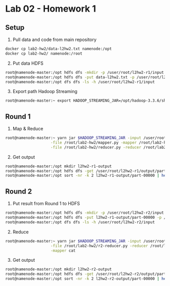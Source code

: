# Lab 02 - Homework 1 

## Setup

1. Pull data and code from main repository
```bash
docker cp lab2-hw2/data-l2hw2.txt namenode:/opt
docker cp lab2-hw2/ namenode:/root
```

2. Put data HDFS 
```bash
root@namenode-master:/opt hdfs dfs -mkdir -p /user/root/l2hw2-r1/input
root@namenode-master:/opt hdfs dfs -put data-l2hw2.txt -p /user/root/l2hw2-r1/input
root@namenode-master:/opt dfs dfs -ls -h /user/root/l2hw2-r1/input
```

3. Export path Hadoop Streaming
```bash
root@namenode-master:~ export HADOOP_STREAMING_JAR=/opt/hadoop-3.3.6/share/hadoop/tools/lib/hadoop-streaming-3.3.6.jar
```

## Round 1 

1. Map & Reduce 
```bash
root@namenode-master:~ yarn jar $HADOOP_STREAMING_JAR -input /user/root/l2hw2-r1/input -output /user/root/l2hw2-r1/output \
                    -file /root/lab2-hw2/mapper.py -mapper /root/lab2-hw2/mapper.py \
                    -file /root/lab2-hw2/reducer.py -reducer /root/lab2-hw2/reducer.py
```

2. Get output
```bash
root@namenode-master:/opt mkdir l2hw2-r1-output
root@namenode-master:/opt hdfs dfs -get /user/root/l2hw2-r1/output/part-00000 l2hw2-r1-output/
root@namenode-master:/opt sort -nr -k 2 l2hw2-r1-output/part-00000 | head -n 10
```

## Round 2 
1. Put result from Round 1 to HDFS
```bash
root@namenode-master:/opt hdfs dfs -mkdir -p /user/root/l2hw2-r2/input
root@namenode-master:/opt hdfs dfs -put l2hw2-r1-output/part-00000 -p /user/root/l2hw2-r2/input
root@namenode-master:/opt dfs dfs -ls -h /user/root/l2hw2-r2/input
``````

2. Reduce 
```bash
root@namenode-master:~ yarn jar $HADOOP_STREAMING_JAR -input /user/root/l2hw2-r2/input -output /user/root/l2hw2-r2/output \
                    -file /root/lab2-hw2/r2-reducer.py -reducer /root/lab2-hw2/r2-reducer.py \
                    -mapper cat
```

3. Get output
```bash
root@namenode-master:/opt mkdir l2hw2-r2-output
root@namenode-master:/opt hdfs dfs -get /user/root/l2hw2-r2/output/part-00000 l2hw2-r2-output/
root@namenode-master:/opt sort -nr -k 2 l2hw2-r2-output/part-00000 | head -n 10
```